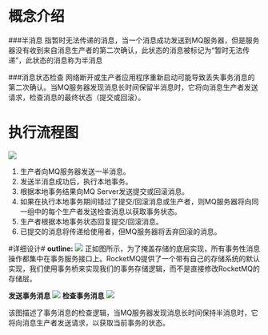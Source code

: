 # 概念介绍 #
###半消息
指暂时无法传递的消息，当一个消息成功发送到MQ服务器，但是服务器没有收到来自消息生产者的第二次确认，此状态的消息被标记为“暂时无法传递”，此状态的消息称为半消息

###消息状态检查
网络断开或生产者应用程序重新启动可能导致丢失事务消息的第二次确认。当MQ服务器发现消息长时间保留半消息时，它将向消息生产者发送请求，检查消息的最终状态（提交或回滚）。

# 执行流程图 #
![](https://i.imgur.com/tiBEU33.png)

1.  生产者向MQ服务器发送一半消息。
2.  发送半消息成功后，执行本地事务。 
3.  根据本地事务结果向MQ Server发送提交或回滚消息。 
4.  如果在执行本地事务期间错过了提交/回滚消息或生产者，则MQ服务器将向同一组中的每个生产者发送检查消息以获取事务状态。 
5. 生产者根据本地事务状态回复提交/回滚消息。 
6. 已提交的消息将传递给使用者，但MQ服务器将丢弃回滚的消息。 

#详细设计#
**outline:**
![](https://i.imgur.com/vLr5UbX.png)
正如图所示，为了掩盖存储的底层实现，所有事务性消息操作都集中在事务服务接口上。RocketMQ提供了一个带有自己的存储系统的默认实现，我们使用事务桥来实现我们的事务存储逻辑，而不是直接修改RocketMQ的存储层。

**发送事务消息**
![](https://i.imgur.com/hw8xpsM.png)
**检查事务消息**
![](https://i.imgur.com/v6Aca3u.png)

该图描述了事务消息的检查逻辑，当MQ服务器发现消息长时间保持半消息时，它将向消息生产者发送请求，以获取当前事务的状态。
